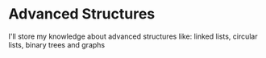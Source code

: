# Advanced Structures

I'll store my knowledge about advanced structures like: linked lists, circular lists, binary trees and graphs
